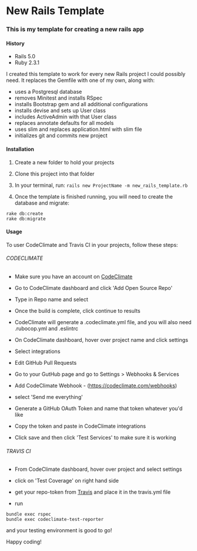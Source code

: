 # New Rails Template

### This is my template for creating a new rails app

#### History

* Rails 5.0
* Ruby 2.3.1

I created this template to work for every new Rails project I could possibly need. It replaces the Gemfile with one of my own, along with:
  * uses a Postgresql database
  * removes Minitest and installs RSpec
  * installs Bootstrap gem and all additional configurations
  * installs devise and sets up User class
  * includes ActiveAdmin with that User class
  * replaces annotate defaults for all models
  * uses slim and replaces application.html with slim file
  * initializes git and commits new project


#### Installation

1. Create a new folder to hold your projects

2. Clone this project into that folder

3. In your terminal, run: `rails new ProjectName -m new_rails_template.rb`

4. Once the template is finished running, you will need to create the database and migrate:
```
rake db:create
rake db:migrate
```

#### Usage

To user CodeClimate and Travis CI in your projects, follow these steps:

###### CODECLIMATE

* Make sure you have an account on [CodeClimate](codeclimate.com)

* Go to CodeClimate dashboard and click 'Add Open Source Repo'

* Type in Repo name and select

* Once the build is complete, click continue to results

* CodeClimate will generate a .codeclimate.yml file, and you will also need .rubocop.yml and .eslintrc

* On CodeClimate dashboard, hover over project name and click settings

* Select integrations

* Edit GitHub Pull Requests

* Go to your GutHub page and go to Settings > Webhooks & Services

* Add CodeClimate Webhook - (https://codeclimate.com/webhooks)

* select 'Send me everything'

* Generate a GitHub OAuth Token and name that token whatever you'd like

* Copy the token and paste in CodeClimate integrations

* Click save and then click 'Test Services' to make sure it is working

###### TRAVIS CI

* From CodeClimate dashboard, hover over project and select settings

* click on 'Test Coverage' on right hand side

* get your repo-token from [Travis](https://travis-ci.org/) and place it in the travis.yml file

* run
```
bundle exec rspec
bundle exec codeclimate-test-reporter
```
  and your testing environment is good to go!

Happy coding!
